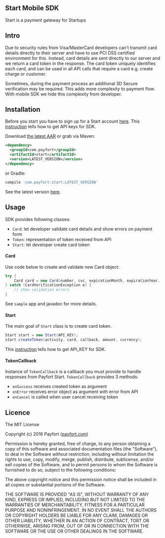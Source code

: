 ## Start Mobile SDK
Start is a payment gateway for Startups

## Intro
Due to security rules from Visa/MasterCard developers can’t transmit card details directly to their server and have to use PCI DSS certified environment for this. Instead, card details are sent directly to our server and we return a card token in the response. The card token uniquely identifies each card, and can be used in all API calls that require a card e.g. create charge or customer.

Sometimes, during the payment process an additional 3D Secure verification may be required. This adds more complexity to payment flow. With mobile SDK we hide this complexity from developer.

## Installation
Before you start you have to sign up for a Start account [here](https://dashboard.start.payfort.com/#/public/sign_up?secretLink=true). This [instruction](https://docs.start.payfort.com/guides/api_keys/#how-to-get-api-keys) tells how to get API keys for SDK.

Download [the latest AAR](https://bintray.com/payfort/payfort/start) or grab via Maven:
```xml
<dependency>
  <groupId>com.payfort</groupId>
  <artifactId>start</artifactId>
  <version>LATEST_VERSION</version>
</dependency>
```
or Gradle:
```groovy
compile 'com.payfort:start:LATEST_VERSION'
```
See the latest version [here](https://github.com/payfort/start-android-sdk/releases).

## Usage
SDK provides following classes:
+ `Card`: let developer validate card details and show errors on payment form
+ `Token`: representation of token received from API
+ `Start`: let developer create card token

#### Card
Use code below to create and validate new Card object:
```java
try {
    Card card = new Card(number, cvc, expirationMonth, expirationYear, owner);
} catch (CardVerificationException e) {
    // show validation errors
}
```
See `sample` app and javadoc for more details.

#### Start
The main goal of `Start` class is to create card token.
```java
Start start = new Start(API_KEY);
start.createToken(activity, card, callback, amount, currency);
```
This [instruction](https://docs.start.payfort.com/guides/api_keys/#how-to-get-api-keys) tells how to get API_KEY for SDK.

#### TokenCallback
Instance of `TokenCallback` is a callback you must provide to handle responses from Payfort Start. `TokenCallback` provides 3 methods:
+ `onSuccess` receives created token as argument
+ `onError` receives error object as argument with error from API
+ `onCancel` is called when user cancel receiving token

## Licence
The MIT License

Copyright (c) 2016 Payfort ([payfort.com](http://www.payfort.com/))

Permission is hereby granted, free of charge, to any person obtaining a copy of this software and associated documentation files (the "Software"), to deal in the Software without restriction, including without limitation the rights to use, copy, modify, merge, publish, distribute, sublicense, and/or sell copies of the Software, and to permit persons to whom the Software is furnished to do so, subject to the following conditions:

The above copyright notice and this permission notice shall be included in all copies or substantial portions of the Software.

THE SOFTWARE IS PROVIDED "AS IS", WITHOUT WARRANTY OF ANY KIND, EXPRESS OR IMPLIED, INCLUDING BUT NOT LIMITED TO THE WARRANTIES OF MERCHANTABILITY, FITNESS FOR A PARTICULAR PURPOSE AND NONINFRINGEMENT. IN NO EVENT SHALL THE AUTHORS OR COPYRIGHT HOLDERS BE LIABLE FOR ANY CLAIM, DAMAGES OR OTHER LIABILITY, WHETHER IN AN ACTION OF CONTRACT, TORT OR OTHERWISE, ARISING FROM, OUT OF OR IN CONNECTION WITH THE SOFTWARE OR THE USE OR OTHER DEALINGS IN THE SOFTWARE.